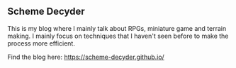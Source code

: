 ## Scheme Decyder

This is my blog where I mainly talk about RPGs, miniature game and terrain making. I mainly focus on techniques that I haven't seen before to make the process more efficient.

Find the blog here: https://scheme-decyder.github.io/
